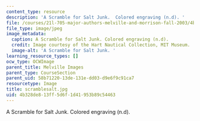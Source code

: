 ```yaml
---
content_type: resource
description: 'A Scramble for Salt Junk.  Colored engraving (n.d). '
file: /courses/21l-705-major-authors-melville-and-morrison-fall-2003/4b328de813ff5d6f1d41953b89c54463_scramblesalt.jpg
file_type: image/jpeg
image_metadata:
  caption: A Scramble for Salt Junk. Colored engraving (n.d).
  credit: Image courtesy of the Hart Nautical Collection, MIT Museum.
  image-alt: 'A Scramble for Salt Junk. '
learning_resource_types: []
ocw_type: OCWImage
parent_title: Melville Images
parent_type: CourseSection
parent_uid: 58b71220-13de-131e-dd03-d9e6f9c91ca7
resourcetype: Image
title: scramblesalt.jpg
uid: 4b328de8-13ff-5d6f-1d41-953b89c54463
---
```

A Scramble for Salt Junk.  Colored engraving (n.d). 

